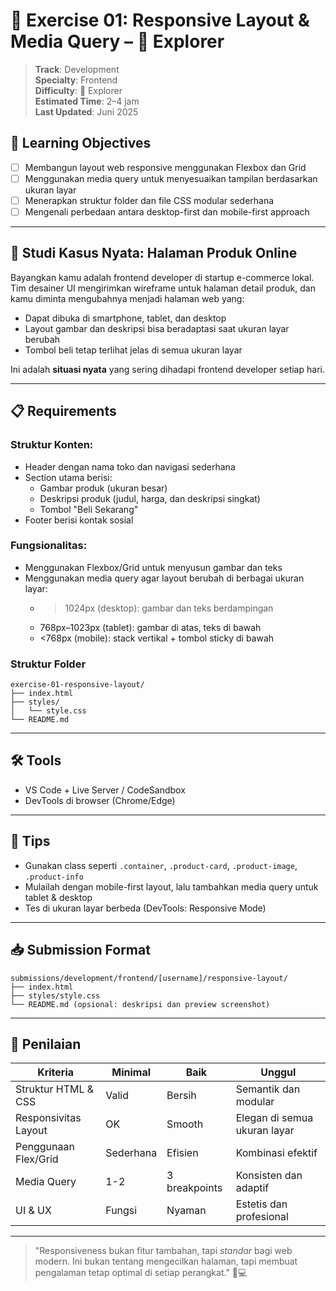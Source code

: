 # 🧪 Exercise 01: Responsive Layout & Media Query – 🌿 Explorer

> **Track**: Development  
> **Specialty**: Frontend  
> **Difficulty**: 🌿 Explorer  
> **Estimated Time**: 2–4 jam  
> **Last Updated**: Juni 2025

## 🎯 Learning Objectives

- [ ] Membangun layout web responsive menggunakan Flexbox dan Grid
- [ ] Menggunakan media query untuk menyesuaikan tampilan berdasarkan ukuran layar
- [ ] Menerapkan struktur folder dan file CSS modular sederhana
- [ ] Mengenali perbedaan antara desktop-first dan mobile-first approach

---

## 🧩 Studi Kasus Nyata: Halaman Produk Online

Bayangkan kamu adalah frontend developer di startup e-commerce lokal. Tim desainer UI mengirimkan wireframe untuk halaman detail produk, dan kamu diminta mengubahnya menjadi halaman web yang:

- Dapat dibuka di smartphone, tablet, dan desktop
- Layout gambar dan deskripsi bisa beradaptasi saat ukuran layar berubah
- Tombol beli tetap terlihat jelas di semua ukuran layar

Ini adalah **situasi nyata** yang sering dihadapi frontend developer setiap hari.

---

## 📋 Requirements

### Struktur Konten:
- Header dengan nama toko dan navigasi sederhana
- Section utama berisi:
  - Gambar produk (ukuran besar)
  - Deskripsi produk (judul, harga, dan deskripsi singkat)
  - Tombol "Beli Sekarang"
- Footer berisi kontak sosial

### Fungsionalitas:
- Menggunakan Flexbox/Grid untuk menyusun gambar dan teks
- Menggunakan media query agar layout berubah di berbagai ukuran layar:
  - >1024px (desktop): gambar dan teks berdampingan
  - 768px–1023px (tablet): gambar di atas, teks di bawah
  - <768px (mobile): stack vertikal + tombol sticky di bawah

### Struktur Folder
```
exercise-01-responsive-layout/
├── index.html
├── styles/
│   └── style.css
└── README.md
```

---

## 🛠 Tools
- VS Code + Live Server / CodeSandbox
- DevTools di browser (Chrome/Edge)

---

## 🧠 Tips
- Gunakan class seperti `.container`, `.product-card`, `.product-image`, `.product-info`
- Mulailah dengan mobile-first layout, lalu tambahkan media query untuk tablet & desktop
- Tes di ukuran layar berbeda (DevTools: Responsive Mode)

---

## 📥 Submission Format
```
submissions/development/frontend/[username]/responsive-layout/
├── index.html
├── styles/style.css
└── README.md (opsional: deskripsi dan preview screenshot)
```

---

## 🎯 Penilaian

| Kriteria               | Minimal | Baik         | Unggul                      |
|------------------------|---------|--------------|-----------------------------|
| Struktur HTML & CSS    | Valid   | Bersih       | Semantik dan modular        |
| Responsivitas Layout   | OK      | Smooth       | Elegan di semua ukuran layar|
| Penggunaan Flex/Grid   | Sederhana| Efisien      | Kombinasi efektif           |
| Media Query            | 1-2     | 3 breakpoints| Konsisten dan adaptif       |
| UI & UX                | Fungsi  | Nyaman       | Estetis dan profesional     |

---

> "Responsiveness bukan fitur tambahan, tapi *standar* bagi web modern. Ini bukan tentang mengecilkan halaman, tapi membuat pengalaman tetap optimal di setiap perangkat." 📱💻

